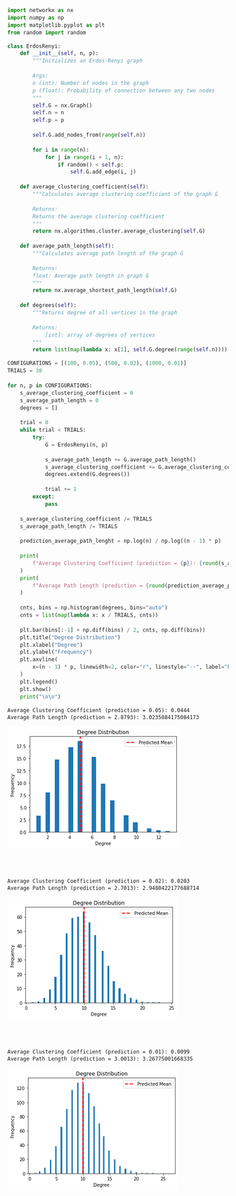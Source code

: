 <div class="cell code" data-execution_count="1" id="kePB45NylL0Q">

``` python
import networkx as nx
import numpy as np
import matplotlib.pyplot as plt
from random import random
```

</div>

<div class="cell code" data-execution_count="2" id="eWPeYK4MlYze">

``` python
class ErdosRenyi:
    def __init__(self, n, p):
        """Initializes an Erdos-Renyi graph

        Args:
        n (int): Number of nodes in the graph
        p (float): Probability of connection between any two nodes
        """
        self.G = nx.Graph()
        self.n = n
        self.p = p

        self.G.add_nodes_from(range(self.n))

        for i in range(n):
            for j in range(i + 1, n):
                if random() < self.p:
                    self.G.add_edge(i, j)

    def average_clustering_coefficient(self):
        """Calculates average clustering coefficient of the graph G

        Returns:
        Returns the average clustering coefficient
        """
        return nx.algorithms.cluster.average_clustering(self.G)

    def average_path_length(self):
        """Calculates average path length of the graph G

        Returns:
        float: Average path length in graph G
        """
        return nx.average_shortest_path_length(self.G)

    def degrees(self):
        """Returns degree of all vertices in the graph

        Returns:
            [int]: array of degrees of vertices
        """
        return list(map(lambda x: x[1], self.G.degree(range(self.n))))
```

</div>

<div class="cell code" data-execution_count="3" data-colab="{&quot;height&quot;:1000,&quot;base_uri&quot;:&quot;https://localhost:8080/&quot;}" id="JtmLCFzRsBxO" data-outputId="09a70984-f16f-478d-850b-ba24c0a00974">

``` python
CONFIGURATIONS = [(100, 0.05), (500, 0.02), (1000, 0.01)]
TRIALS = 30

for n, p in CONFIGURATIONS:
    s_average_clustering_coefficient = 0
    s_average_path_length = 0
    degrees = []

    trial = 0
    while trial < TRIALS:
        try:
            G = ErdosRenyi(n, p)

            s_average_path_length += G.average_path_length()
            s_average_clustering_coefficient += G.average_clustering_coefficient()
            degrees.extend(G.degrees())

            trial += 1
        except:
            pass

    s_average_clustering_coefficient /= TRIALS
    s_average_path_length /= TRIALS

    prediction_average_path_lenght = np.log(n) / np.log((n - 1) * p)

    print(
        f"Average Clustering Coefficient (prediction = {p}): {round(s_average_clustering_coefficient, 4)}"
    )
    print(
        f"Average Path Length (prediction = {round(prediction_average_path_lenght, 4)}): {s_average_path_length}"
    )

    cnts, bins = np.histogram(degrees, bins="auto")
    cnts = list(map(lambda x: x / TRIALS, cnts))

    plt.bar(bins[:-1] + np.diff(bins) / 2, cnts, np.diff(bins))
    plt.title("Degree Distribution")
    plt.xlabel("Degree")
    plt.ylabel("Frequency")
    plt.axvline(
        x=(n - 1) * p, linewidth=2, color="r", linestyle="--", label="Predicted Mean"
    )
    plt.legend()
    plt.show()
    print("\n\n")
```

<div class="output stream stdout">

    Average Clustering Coefficient (prediction = 0.05): 0.0444
    Average Path Length (prediction = 2.8793): 3.0235084175084173

</div>

<div class="output display_data">

![](./images/graph1.png)

</div>

<div class="output stream stdout">

``` 



Average Clustering Coefficient (prediction = 0.02): 0.0203
Average Path Length (prediction = 2.7013): 2.9480422177688714
```

</div>

<div class="output display_data">

![](./images/graph2.png)

</div>

<div class="output stream stdout">

``` 



Average Clustering Coefficient (prediction = 0.01): 0.0099
Average Path Length (prediction = 3.0013): 3.26775001668335
```

</div>

<div class="output display_data">

![](./images/graph3.png)

</div>

<div class="output stream stdout">

``` 



```

</div>

</div>
